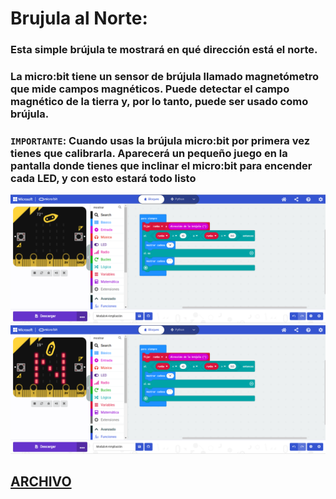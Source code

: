 # Brujula al Norte: 
### Esta simple brújula te mostrará en qué dirección está el norte.
### La micro:bit tiene un sensor de brújula llamado magnetómetro que mide campos magnéticos. Puede detectar el campo magnético de la tierra y, por lo tanto, puede ser usado como brújula.
### `IMPORTANTE`: Cuando usas la brújula micro:bit por primera vez tienes que calibrarla. Aparecerá un pequeño juego en la pantalla donde tienes que inclinar el micro:bit para encender cada LED, y con esto estará todo listo
![image](b4-a.png)
![image](b4-b.png)

## [ARCHIVO](microbit-Modulo4-Ampliación.hex)
